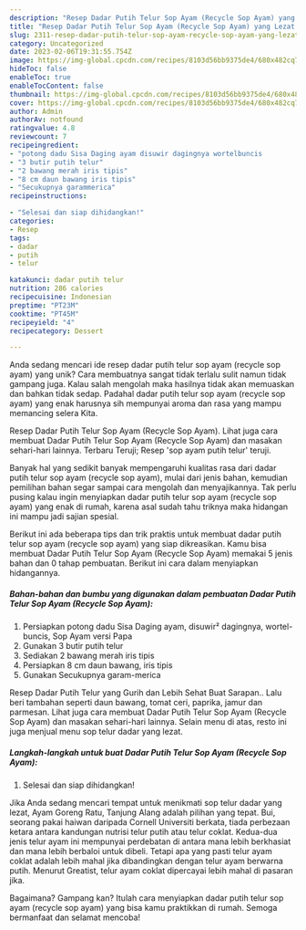 ```yaml
---
description: "Resep Dadar Putih Telur Sop Ayam (Recycle Sop Ayam) yang Lezat Sekali"
title: "Resep Dadar Putih Telur Sop Ayam (Recycle Sop Ayam) yang Lezat Sekali"
slug: 2311-resep-dadar-putih-telur-sop-ayam-recycle-sop-ayam-yang-lezat-sekali
category: Uncategorized
date: 2023-02-06T19:31:55.754Z
image: https://img-global.cpcdn.com/recipes/8103d56bb9375de4/680x482cq70/dadar-putih-telur-sop-ayam-recycle-sop-ayam-foto-resep-utama.jpg
hideToc: false
enableToc: true
enableTocContent: false
thumbnail: https://img-global.cpcdn.com/recipes/8103d56bb9375de4/680x482cq70/dadar-putih-telur-sop-ayam-recycle-sop-ayam-foto-resep-utama.jpg
cover: https://img-global.cpcdn.com/recipes/8103d56bb9375de4/680x482cq70/dadar-putih-telur-sop-ayam-recycle-sop-ayam-foto-resep-utama.jpg
author: Admin
authorAv: notfound
ratingvalue: 4.8
reviewcount: 7
recipeingredient:
- "potong dadu Sisa Daging ayam disuwir dagingnya wortelbuncis                      Sop Ayam versi Papa"
- "3 butir putih telur"
- "2 bawang merah iris tipis"
- "8 cm daun bawang iris tipis"
- "Secukupnya garammerica"
recipeinstructions:

- "Selesai dan siap dihidangkan!"
categories:
- Resep
tags:
- dadar
- putih
- telur

katakunci: dadar putih telur 
nutrition: 286 calories
recipecuisine: Indonesian
preptime: "PT23M"
cooktime: "PT45M"
recipeyield: "4"
recipecategory: Dessert

---
```





Anda sedang mencari ide resep dadar putih telur sop ayam (recycle sop ayam) yang unik? Cara membuatnya sangat tidak terlalu sulit namun tidak gampang juga. Kalau salah mengolah maka hasilnya tidak akan memuaskan dan bahkan tidak sedap. Padahal dadar putih telur sop ayam (recycle sop ayam) yang enak harusnya sih mempunyai aroma dan rasa yang mampu memancing selera Kita.





Resep Dadar Putih Telur Sop Ayam (Recycle Sop Ayam). Lihat juga cara membuat Dadar Putih Telur Sop Ayam (Recycle Sop Ayam) dan masakan sehari-hari lainnya. Terbaru Teruji; Resep &#39;sop ayam putih telur&#39; teruji.

Banyak hal yang sedikit banyak mempengaruhi kualitas rasa dari dadar putih telur sop ayam (recycle sop ayam), mulai dari jenis bahan, kemudian pemilihan bahan segar sampai cara mengolah dan menyajikannya. Tak perlu pusing kalau ingin menyiapkan dadar putih telur sop ayam (recycle sop ayam) yang enak di rumah, karena asal sudah tahu triknya maka hidangan ini mampu jadi sajian spesial.






Berikut ini ada beberapa tips dan trik praktis untuk membuat dadar putih telur sop ayam (recycle sop ayam) yang siap dikreasikan. Kamu bisa membuat Dadar Putih Telur Sop Ayam (Recycle Sop Ayam) memakai 5 jenis bahan dan 0 tahap pembuatan. Berikut ini cara dalam menyiapkan hidangannya.

<!--inarticleads1-->

##### Bahan-bahan dan bumbu yang digunakan dalam pembuatan Dadar Putih Telur Sop Ayam (Recycle Sop Ayam):

1. Persiapkan potong dadu Sisa Daging ayam, disuwir² dagingnya, wortel-buncis,                      Sop Ayam versi Papa
1. Gunakan 3 butir putih telur
1. Sediakan 2 bawang merah iris tipis
1. Persiapkan 8 cm daun bawang, iris tipis
1. Gunakan Secukupnya garam-merica


Resep Dadar Putih Telur yang Gurih dan Lebih Sehat Buat Sarapan.. Lalu beri tambahan seperti daun bawang, tomat ceri, paprika, jamur dan parmesan. Lihat juga cara membuat Dadar Putih Telur Sop Ayam (Recycle Sop Ayam) dan masakan sehari-hari lainnya. Selain menu di atas, resto ini juga menjual menu sop telur dadar yang lezat. 

<!--inarticleads2-->

##### Langkah-langkah untuk buat Dadar Putih Telur Sop Ayam (Recycle Sop Ayam):


1. Selesai dan siap dihidangkan!

Jika Anda sedang mencari tempat untuk menikmati sop telur dadar yang lezat, Ayam Goreng Ratu, Tanjung Alang adalah pilihan yang tepat. Bui, seorang pakai haiwan daripada Cornell Universiti berkata, tiada perbezaan ketara antara kandungan nutrisi telur putih atau telur coklat. Kedua-dua jenis telur ayam ini mempunyai perdebatan di antara mana lebih berkhasiat dan mana lebih berbaloi untuk dibeli. Tetapi apa yang pasti telur ayam coklat adalah lebih mahal jika dibandingkan dengan telur ayam berwarna putih. Menurut Greatist, telur ayam coklat dipercayai lebih mahal di pasaran jika. 

Bagaimana? Gampang kan? Itulah cara menyiapkan dadar putih telur sop ayam (recycle sop ayam) yang bisa kamu praktikkan di rumah. Semoga bermanfaat dan selamat mencoba!
